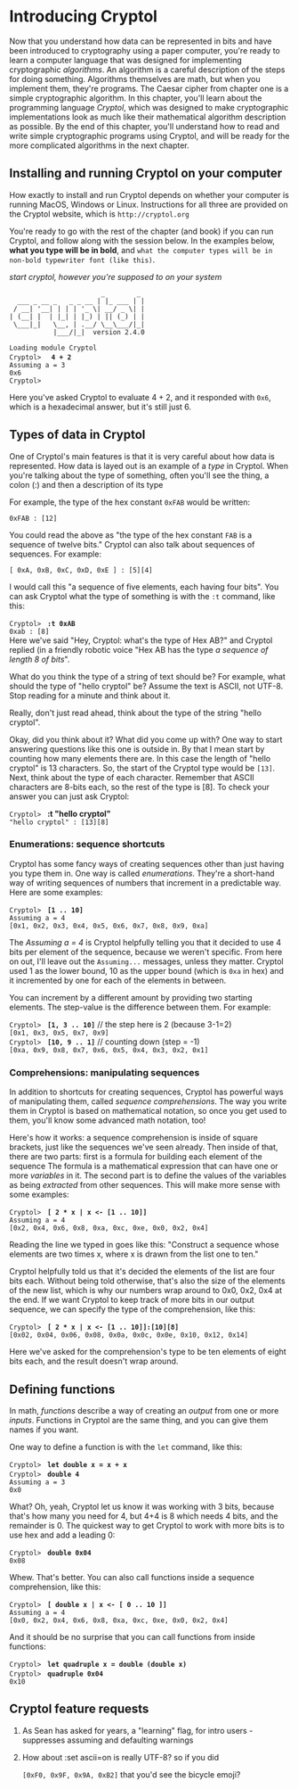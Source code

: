 # Introducing Cryptol

Now that you understand how data can be represented in bits and have
been introduced to cryptography using a paper computer, you're ready
to learn a computer language that was designed for implementing
cryptographic _algorithms_. An algorithm is a careful description
of the steps for doing something. Algorithms themselves are math, but
when you implement them, they're programs. The Caesar cipher from chapter
one is a simple cryptographic algorithm. In this chapter, you'll learn
about the programming language _Cryptol_, which was designed to make
cryptographic implementations look as much like their mathematical
algorithm description as possible. By the end of this chapter, you'll
understand how to read and write simple cryptographic programs
using Cryptol, and will be ready for the more complicated algorithms
in the next chapter.

## Installing and running Cryptol on your computer

How exactly to install and run Cryptol depends on whether your computer
is running MacOS, Windows or Linux. Instructions for all three are
provided on the Cryptol website, which is `http://cryptol.org`

You're ready to go with the rest of the chapter (and book) if you can run
Cryptol, and follow along with the session below. In the examples below, **what
you type will be in bold**, and `what the computer types will be in non-bold
typewriter font (like this)`.

_start cryptol, however you're supposed to on your system_
```
                       _        _
  ___ _ __ _   _ _ __ | |_ ___ | |
 / __| '__| | | | '_ \| __/ _ \| |
| (__| |  | |_| | |_) | || (_) | |
 \___|_|   \__, | .__/ \__\___/|_|
           |___/|_|  version 2.4.0
```
`Loading module Cryptol`  
`Cryptol>  ` **`4 + 2`**  
`Assuming a = 3`  
`0x6`  
`Cryptol>`  

Here you've asked Cryptol to evaluate $4 + 2$, and it responded with
`0x6`, which is a hexadecimal answer, but it's still just 6.

## Types of data in Cryptol

One of Cryptol's main features is that it is very careful about
how data is represented. How data is layed out is an example of a
_type_ in Cryptol. When you're talking about the type of something,
often you'll see the thing, a colon (:) and then a description
of its type

For example, the type of the hex constant `0xFAB` would be written:
```
0xFAB : [12]
```

You could read the above as "the type of the hex constant `FAB` is a
sequence of twelve bits." Cryptol can also talk about sequences
of sequences. For example:
```
[ 0xA, 0xB, 0xC, 0xD, 0xE ] : [5][4]
```
I would call this "a sequence of five elements, each having four bits".
You can ask Cryptol what the type of something is with the `:t` command, like this:

`Cryptol> ` **`:t 0xAB`**  
`0xab : [8]`  
Here we've said "Hey, Cryptol: what's the type of Hex AB?" and Cryptol replied (in a friendly robotic voice "Hex AB has the type _a sequence of length 8 of bits_".

What do you think the type of a string of text should be? For example,
what should the type of "hello cryptol" be? Assume the text is ASCII, not UTF-8.
Stop reading for a minute and think about it.

Really, don't just read ahead, think about the type of the string "hello cryptol".

Okay, did you think about it? What did you come up with? One way to
start answering questions like this one is outside in. By that I mean
start by counting how many elements there are. In this case the length
of "hello cryptol" is 13 characters. So, the start of the Cryptol type
would be `[13]`. Next, think about the type of each character.
Remember that ASCII characters are 8-bits each, so the rest of the
type is [8]. To check your answer you can just ask Cryptol:

`Cryptol> ` **:t "hello cryptol"**  
`"hello cryptol" : [13][8]`

### Enumerations: sequence shortcuts
Cryptol has some fancy ways of creating sequences other than just having
you type them in. One way is called _enumerations_. They're a short-hand
way of writing sequences of numbers that increment in a predictable way.
Here are some examples:

`Cryptol> ` **`[1 .. 10]`**  
`Assuming a = 4`  
`[0x1, 0x2, 0x3, 0x4, 0x5, 0x6, 0x7, 0x8, 0x9, 0xa]`  

The _Assuming a = 4_ is Cryptol helpfully telling you that it decided to
use 4 bits per element of the sequence, because we weren't specific. From
here on out, I'll leave out the `Assuming...` messages, unless they matter.
Cryptol used 1 as the lower bound, 10 as the upper bound (which is `0xa` in hex)
and it incremented by one for each of the elements in between.

You can increment by a different amount by providing two starting elements.
The step-value is the difference between them. For example:

`Cryptol> ` **`[1, 3 .. 10]`**       // the step here is 2 (because 3-1=2)  
`[0x1, 0x3, 0x5, 0x7, 0x9]`  
`Cryptol> ` **`[10, 9 .. 1]`**       // counting down (step = -1)  
`[0xa, 0x9, 0x8, 0x7, 0x6, 0x5, 0x4, 0x3, 0x2, 0x1]`

### Comprehensions: manipulating sequences

In addition to shortcuts for creating sequences, Cryptol has powerful ways of
manipulating them, called _sequence comprehensions_. The way you write them in
Cryptol is based on mathematical notation, so once you get used to them, you'll
know some advanced math notation, too!

Here's how it works: a sequence comprehension is inside of square brackets,
just like the sequences we've seen already. Then inside of that, there are
two parts: first is a formula for building each element of the sequence
The formula is a mathematical expression that can have one or more
_variables_ in it. The second part is to define the values of the variables
as being _extracted_ from other sequences. This will make more sense
with some examples:

`Cryptol> ` **`[ 2 * x | x <- [1 .. 10]]`**  
`Assuming a = 4`  
`[0x2, 0x4, 0x6, 0x8, 0xa, 0xc, 0xe, 0x0, 0x2, 0x4]`

Reading the line we typed in goes like this: "Construct a sequence whose
elements are two times x, where x is drawn from the list one to ten."

Cryptol helpfully told us that it's decided the elements of the list are
four bits each. Without being told otherwise, that's also the size of the
elements of the new list, which is why our numbers wrap around to 0x0, 0x2, 0x4 at the end. If we want Cryptol to keep track of more bits in our output
sequence, we can specify the type of the comprehension, like this:

`Cryptol> ` **`[ 2 * x | x <- [1 .. 10]]:[10][8]`**  
`[0x02, 0x04, 0x06, 0x08, 0x0a, 0x0c, 0x0e, 0x10, 0x12, 0x14]`

Here we've asked for the comprehension's type to be ten elements of eight bits
each, and the result doesn't wrap around.

## Defining functions

In math, _functions_ describe a way of creating an _output_ from one or more
_inputs_. Functions in Cryptol are the same thing, and you can give them
names if you want.

One way to define a function is with the `let` command, like this:

`Cryptol> ` **`let double x = x + x`**  
`Cryptol> ` **`double 4`**  
`Assuming a = 3`  
`0x0`

What? Oh, yeah, Cryptol let us know it was working with 3 bits,
because that's how many you need for 4, but 4+4 is 8 which needs 4
bits, and the remainder is 0. The quickest way to get Cryptol to
work with more bits is to use hex and add a leading 0:

`Cryptol> ` **`double 0x04`**  
`0x08`

Whew. That's better. You can also call functions inside a sequence
comprehension, like this:

`Cryptol> ` **`[ double x | x <- [ 0 .. 10 ]]`**  
`Assuming a = 4`  
`[0x0, 0x2, 0x4, 0x6, 0x8, 0xa, 0xc, 0xe, 0x0, 0x2, 0x4]`

And it should be no surprise that you can call functions from
inside functions:

`Cryptol> ` **`let quadruple x = double (double x)`**  
`Cryptol> ` **`quadruple 0x04`**  
`0x10`  

## Cryptol feature requests

 1. As Sean has asked for years, a "learning" flag, for intro users - suppresses assuming and defaulting warnings
 2. How about :set ascii=on is really UTF-8? so if you did

    `[0xF0, 0x9F, 0x9A, 0xB2]` that you'd see the bicycle emoji?
